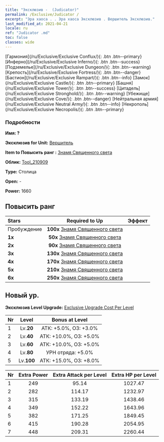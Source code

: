 ```yaml
---
title: "Эксклюзив -  (Judicator)"
permalink: /Exclusive/Judicator /
excerpt: "Эра хаоса . . Эра хаоса Эксклюзив . Вершитель Эксклюзив."
last_modified_at: 2021-04-21
locale: ru
ref: "Judicator .md"
toc: false
classes: wide
---
```

 [Гармония](/ru/Exclusive/Exclusive Conflux/){: .btn .btn--primary} [Инферно](/ru/Exclusive/Exclusive Inferno/){: .btn .btn--success} [Подземелье](/ru/Exclusive/Exclusive Dungeon/){: .btn .btn--warning} [Крепость](/ru/Exclusive/Exclusive Fortress/){: .btn .btn--danger} [Бастион](/ru/Exclusive/Exclusive Rampart/){: .btn .btn--info} [Замок](/ru/Exclusive/Exclusive Castle/){: .btn .btn--primary} [Башня](/ru/Exclusive/Exclusive Tower/){: .btn .btn--success} [Цитадель](/ru/Exclusive/Exclusive Stronghold/){: .btn .btn--warning} [Убежище](/ru/Exclusive/Exclusive Cove/){: .btn .btn--danger} [Нейтральная армия](/ru/Exclusive/Exclusive Neutral Army/){: .btn .btn--info} [Некрополь](/ru/Exclusive/Exclusive Necropolis/){: .btn .btn--primary} 

### Подробности
 **Имя: ?** 

 **Эксклюзив for Unit:** [Вершитель](/ru/units/Judicator/) 

 **Item to Повысить ранг :** [Знамя Священного света](/ru/Items/con_975/)

 **Облик:** [Tool_210909](/ru/Items/con_643/)

 **Type:** Столица

 **Open:** -

 **Power:** 1660

## Повысить ранг 

  |     Stars    |  Required to Up | Эффект |
  |:-------------|:---------------:|:---------------:|
  |  Пробуждение  | **100x** [Знамя Священного света](/ru/Items/con_975/) |  |
  | **1x** <i class="fas fa-star"/> | **50x** [Знамя Священного света](/ru/Items/con_975/) |  |
  | **2x** <i class="fas fa-star"/> | **90x** [Знамя Священного света](/ru/Items/con_975/) |  |
  | **3x** <i class="fas fa-star"/> | **130x** [Знамя Священного света](/ru/Items/con_975/) |  |
  | **4x** <i class="fas fa-star"/> | **170x** [Знамя Священного света](/ru/Items/con_975/) |  |
  | **5x** <i class="fas fa-star"/> | **210x** [Знамя Священного света](/ru/Items/con_975/) |  |
  | **6x** <i class="fas fa-star"/> | **250x** [Знамя Священного света](/ru/Items/con_975/) |  |


## Новый ур.
 **Эксклюзив Level Upgrade:** [Exclusive Upgrade Cost Per Level](/Exclusive/ExclusiveUpgradeCostPerLevel/)

  |  Nr  |   Level  | Bonus at Level |
  |:-----|:--------:|:--------------:|
  | 1 | Lv.**20** | АТК: +5.0%, ОЗ: +3.0% |
  | 2 | Lv.**40** | АТК: +10.0%, ОЗ: +5.0% |
  | 3 | Lv.**60** | АТК: +10.0%, ОЗ: +5.0% |
  | 4 | Lv.**80** | УРН отряда: +5.0% |
  | 5 | Lv.**100** | АТК: +15.0%, ОЗ: +8.0% |


  |  Nr  |  Extra Power | Extra Attack per Level | Extra HP per Level |
  |:-----|:--------:|:--------:|:--------:|
  | 1 | 249 | 95.14 | 1027.47 |
  | 2 | 282 | 114.17 | 1232.97 |
  | 3 | 315 | 133.19 | 1438.46 |
  | 4 | 349 | 152.22 | 1643.96 |
  | 5 | 382 | 171.25 | 1849.45 |
  | 6 | 415 | 190.28 | 2054.95 |
  | 7 | 448 | 209.31 | 2260.44 |


